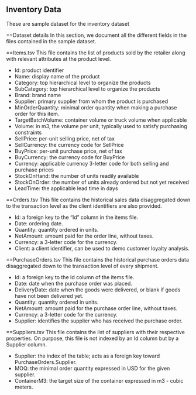Inventory Data
--------------

These are sample dataset for the inventory dataset

==Dataset details
In this section, we document all the different fields in the files contained in the sample dataset.


==Items.tsv
This file contains the list of products sold by the retailer along with relevant attributes at the product level.

* Id: product identifier
* Name: display name of the product
* Category: top hierarchical level to organize the products
* SubCategory: top hierarchical level to organize the products
* Brand: brand name
* Supplier: primary supplier from whom the product is purchased
* MinOrderQuantity: minimal order quantity when making a purchase order for this item.
* TargetBatchVolume: container volume or truck volume when applicable
* Volume: in m3, the volume per unit, typically used to satisfy purchasing constraints
* SellPrice: per-unit selling price, net of tax
* SellCurrency: the currency code for SellPrice
* BuyPrice: per-unit purchase price, net of tax
* BuyCurrency: the currency code for BuyPrice
* Currency: applicable currency 3-letter code for both selling and purchase prices
* StockOnHand: the number of units readily available
* StockOnOrder: the number of units already ordered but not yet received
* LeadTime: the applicable lead time in days

==Orders.tsv
This file contains the historical sales data disaggregated down to the transaction level as the client identifiers are also provided.

* Id: a foreign key to the “Id” column in the items file.
* Date: ordering date.
* Quantity: quantity ordered in units.
* NetAmount: amount paid for the order line, without taxes.
* Currency: a 3-letter code for the currency.
* Client: a client identifier, can be used to demo customer loyalty analysis.

==PurchaseOrders.tsv
This file contains the historical purchase orders data disaggregated down to the transaction level of every shipment.

* Id: a foreign key to the Id column of the items file.
* Date: date when the purchase order was placed.
* DeliveryDate: date when the goods were delivered, or blank if goods have not been delivered yet.
* Quantity: quantity ordered in units.
* NetAmount: amount paid for the purchase order line, without taxes.
* Currency: a 3-letter code for the currency.
* Supplier: identifies the supplier who has received the purchase order.

==Suppliers.tsv
This file contains the list of suppliers with their respective properties. On purpose, this file is not indexed by an Id column but by a Supplier column.

* Supplier: the index of the table; acts as a foreign key toward PurchaseOrders.Supplier.
* MOQ: the minimal order quantity expressed in USD for the given supplier.
* ContainerM3: the target size of the container expressed in m3 - cubic meters.
